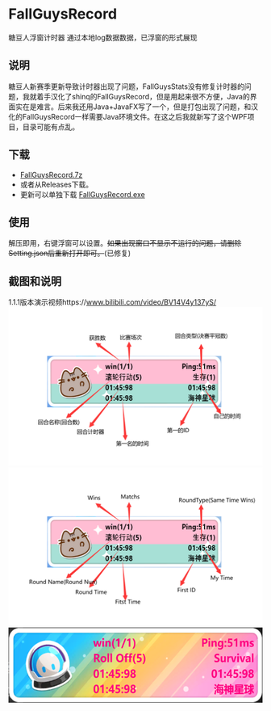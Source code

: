 # FallGuysRecord
糖豆人浮窗计时器
通过本地log数据数据，已浮窗的形式展现
## 说明
糖豆人新赛季更新导致计时器出现了问题，FallGuysStats没有修复计时器的问题，我就着手汉化了shinq的FallGuysRecord，但是用起来很不方便，Java的界面实在是难言。后来我还用Java+JavaFX写了一个，但是打包出现了问题，和汉化的FallGuysRecord一样需要Java环境文件。在这之后我就新写了这个WPF项目，目录可能有点乱。
## 下载
  - [FallGuysRecord.7z](https://raw.githubusercontent.com/mzj21/FallGuysRecord/main/FallGuysRecord.7z)<br>
  - 或者从Releases下载。<br>
  - 更新可以单独下载 [FallGuysRecord.exe](https://raw.githubusercontent.com/mzj21/FallGuysRecord/main/FallGuysRecord.exe)
## 使用
解压即用，右键浮窗可以设置。~~如果出现窗口不显示不运行的问题，请删除Setting.json后重新打开即可。~~(已修复)
## 截图和说明
1.1.1版本演示视频https://www.bilibili.com/video/BV14V4y137yS/
![中文](https://github.com/mzj21/FallGuysRecord/blob/main/images/zh.png)
![English](https://github.com/mzj21/FallGuysRecord/blob/main/images/en.png)
![改变](https://github.com/mzj21/FallGuysRecord/blob/main/images/change.png)
